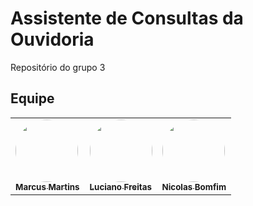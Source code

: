 # Assistente de Consultas da Ouvidoria

Repositório do grupo 3

## Equipe

<table>
  <tr>
    <td><a href="https://github.com/marcusmartinss"><img style="border-radius:50%;" src="https://avatars.githubusercontent.com/u/89209017?v=4" width="100px;" alt=""/><br/><sub><b>Marcus Martins</b></sub></a></td>
    <td><a href="https://github.com/luciano-freitas-melo"><img style="border-radius:50%;" src="https://avatars.githubusercontent.com/u/88516249?v=4" width="100px;" alt=""/><br/><sub><b>Luciano Freitas</b></sub></a></td>
    <td><a href="https://github.com/NickGehjk"><img style="border-radius:50%;" src="https://avatars.githubusercontent.com/u/108106812?v=4" width="100px;" alt=""/><br/><sub><b>Nicolas Bomfim</b></sub></a></td>
  </tr>
</table>
